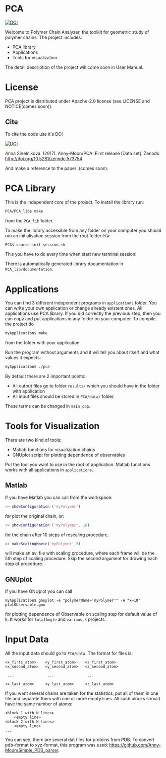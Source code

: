 # PCA

[![DOI](https://zenodo.org/badge/73385795.svg)](https://zenodo.org/badge/latestdoi/73385795)

Welcome to Polymer Chain Analyzer, the toolkit for geometric study of polymer chains.
The project includes:
* PCA library
* Applications
* Tools for visualization

The detail description of the project will come soon in User Manual.

# License
PCA project is distributed under Apache-2.0 license (see LICENSE and NOTICE(comes soon)).

## Cite
To cite the code use it's DOI

[![DOI](https://zenodo.org/badge/73385795.svg)](https://zenodo.org/badge/latestdoi/73385795)

Anna Sinelnikova. (2017). Anny-Moon/PCA: First release [Data set]. Zenodo. http://doi.org/10.5281/zenodo.573754

And make a reference to the paper: (comes soon).

# PCA Library
This is the independent core of the project. To install the library run:
```bash
PCA/PCA_lib$ make
```
from the `PCA_lib` folder.

To make the library accessible from any folder on your computer you should run an initialisation session from the root folder `PCA`:
```bash
PCA$ source init_session.sh
```
This you have to do every time when start new terminal session!

There is automatically generated library documentation in `PCA_lib/documentation`.

# Applications
You can find 3 different independent programs in `applications` folder. You can write your own application or change already existent ones. All applications use PCA library. If you did correctly the previous step, then you can copy and put applications in any folder on your computer.
To compile the project do
```bash
myApplication$ make
```
from the folder with your application.

Run the program without arguments and it will tell you about itself and what values it expects:
```bash
myApplication$ ./pca
```
By default there are 2 important points:
* All output files go to folder `results/` which you should have in the folder with application
* All input files should be stored in `PCA/data/` folder. 

These terms can be changed in `main.cpp`.

# Tools for Visualization
There are two kind of tools:
* Matlab functions for visualization chains
* GNUplot script for plotting dependence of observables

Put the tool you want to use in the root of application. Matlab functions works with all applications in `applications`.

## Matlab
If you have Matlab you can call from the workspace:
``` matlab
>> showConfiguration ('myPolymer')
```
for plot the original chain, or:
``` matlab
>> showConfiguration ('myPolymer', 10)
```
for the chain after 10 steps of rescaling procedure.

```matlab
>> makeScalingMovie('myPolymer',5)
```
will make an avi file with scaling procedure, where each frame will be the 5th step of scaling procedure. Skip the second argument for drawing each step of procedure.

## GNUplot
If you have GNUplot you can call
```
myApplication$ gnuplot -e "polymerName='myPolymer'" -e "k=10" plotObservable.gnu
```
for plotting dependence of Observable on scaling step for default value of k. It works for `totalAngle` and  `various_k` projects.

# Input Data
All the input data should go to `PCA/data`. The format for files is:
```
<x_firts_atom>    <y_first_atom>    <z_first_atom>
<x_second_atom>   <y_second_atom>   <z_second_atom>

 ...               ...               ...
 
<x_last_atom>     <y_last_atom>     <z_last_atom>
```

If you want several chains are taken for the statistics, put all of them in one file and separete them with one or more empty lines. All such blocks should have the same number of atoms:

```
<block 1 with N lines>
    <empty line>
<block 2 with N lines>
    <empty line>
...
```

You can see, there are several dat files for proteins from PDB. To convert pdb-format to xyz-format, this program was used:
https://github.com/Anny-Moon/Simple_PDB_parser.
